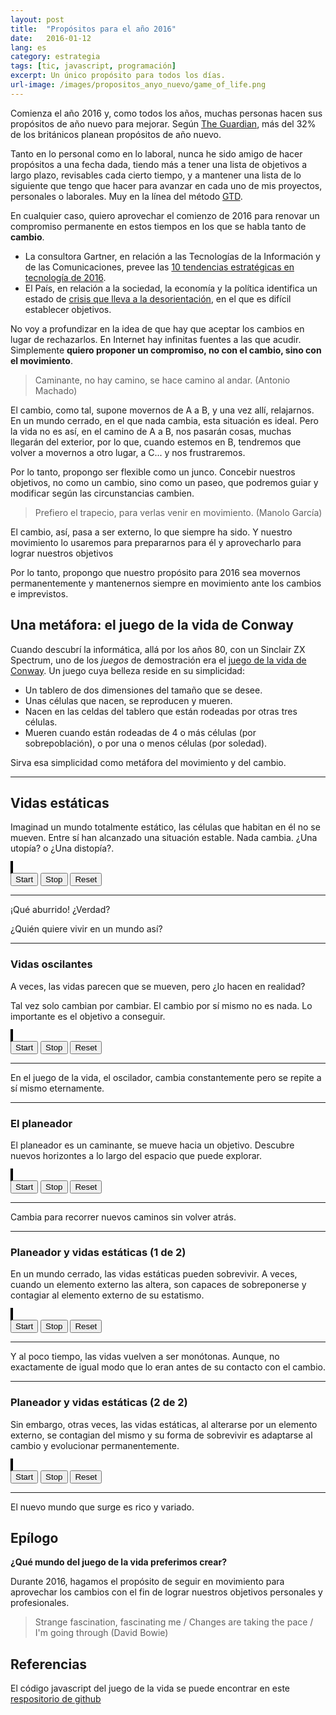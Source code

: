 ```yaml
---
layout: post
title:  "Propósitos para el año 2016"
date:   2016-01-12
lang: es
category: estrategia
tags: [tic, javascript, programación]
excerpt: Un único propósito para todos los días.
url-image: /images/propositos_anyo_nuevo/game_of_life.png
---
```


   <script src="/js/game_of_life/game_of_life.js"></script>

   <script type="text/javascript">
      'use strict';

      var board1;
      var drawing1;
      var btnStart1;
      var btnStop1;
      var btnReset1;
      var board2;
      var drawing2;
      var btnStart2;
      var btnStop2;
      var btnReset2;
      var board3;
      var drawing3;
      var btnStart3;
      var btnStop3;
      var btnReset3;
      var board4;
      var drawing4;
      var btnStart4;
      var btnStop4;
      var btnReset4;
      var board5;
      var drawing5;
      var btnStart5;
      var btnStop5;
      var btnReset5;

      function runNextGen(board, drawing) {
        board.calculateNextGen();
        board.establishGen();
        board.toHTMLCanvas(drawing);
      }

      function reset1() {
        board1 = new Board(20);
        board1.addCells([[5,5],[5,6],[6,5], [6,6], [15,10], [14,11], [16,11], [14,12], [16,12], [15,13]]);
        board1.establishGen();
        board1.toHTMLCanvas(drawing1);
        window.clearTimeout(btnStop1.timer);
        btnStart1.style.display='inline';
        btnStop1.style.display='none';
      }

      function reset2() {
        board2 = new Board(20);
        board2.addCells([[5,5],[5,6],[5,7], [6,5], [4,5]]);
        board2.establishGen();
        board2.toHTMLCanvas(drawing2);
        window.clearTimeout(btnStop2.timer);
        btnStart2.style.display='inline';
        btnStop2.style.display='none';
      }

      function reset3() {
        board3 = new Board(20);
        board3.addCells([[3,3],[3,4], [3,5], [2,5],[1,4]]);
        board3.establishGen();
        board3.toHTMLCanvas(drawing3);
        window.clearTimeout(btnStop3.timer);
        btnStart3.style.display='inline';
        btnStop3.style.display='none';
      }

      function reset4() {
        board4 = new Board(20);
        board4.addCells([[3,3],[3,4], [3,5], [2,5],[1,4], [15,10], [14,11], [16,11], [14,12], [16,12], [15,13]]);
        board4.establishGen();
        board4.toHTMLCanvas(drawing4);
        window.clearTimeout(btnStop4.timer);
        btnStart4.style.display='inline';
        btnStop4.style.display='none';
      }

      function reset5() {
        board5 = new Board(20);
        board5.addCells([[3,3],[3,4], [3,5], [2,5],[1,4], [15,11], [14,12], [16,12], [14,13], [16,13], [15,14]]);
        board5.establishGen();
        board5.toHTMLCanvas(drawing5);
        window.clearTimeout(btnStop5.timer);
        btnStart5.style.display='inline';
        btnStop5.style.display='none';
      }

      function init() {
        // elements and events
        drawing1 = document.getElementById('drawing1');
        btnStart1 = document.getElementById('btnStart1');
        btnStop1 = document.getElementById('btnStop1');
        btnReset1 = document.getElementById('btnReset1');
        drawing2 = document.getElementById('drawing2');
        btnStart2 = document.getElementById('btnStart2');
        btnStop2 = document.getElementById('btnStop2');
        btnReset2 = document.getElementById('btnReset2');
        drawing3 = document.getElementById('drawing3');
        btnStart3 = document.getElementById('btnStart3');
        btnStop3 = document.getElementById('btnStop3');
        btnReset3 = document.getElementById('btnReset3');
        drawing4 = document.getElementById('drawing4');
        btnStart4 = document.getElementById('btnStart4');
        btnStop4 = document.getElementById('btnStop4');
        btnReset4 = document.getElementById('btnReset4');
        drawing5 = document.getElementById('drawing5');
        btnStart5 = document.getElementById('btnStart5');
        btnStop5 = document.getElementById('btnStop5');
        btnReset5 = document.getElementById('btnReset5');
        // board
        reset1();
        reset2();
        reset3();
        reset4();
        reset5();

        // events
        btnStart1.addEventListener('click',
                function() {
                  btnStop1.timer = window.setInterval(
                                        function() {runNextGen(board1, drawing1)},
                                        500);
                  btnStart1.style.display='none';
                  btnStop1.style.display='inline';
                  }
                );
        btnStop1.addEventListener('click',
                function() {
                  window.clearTimeout(btnStop1.timer);
                  btnStart1.style.display='inline';
                  btnStop1.style.display='none';
                });
        btnReset1.addEventListener('click', reset1);

        btnStart2.addEventListener('click',
                function() {
                  btnStop2.timer = window.setInterval(
                                        function() {runNextGen(board2, drawing2)},
                                        500);
                  btnStart2.style.display='none';
                  btnStop2.style.display='inline';
                  }
                );
        btnStop2.addEventListener('click',
                function() {
                  window.clearTimeout(btnStop2.timer);
                  btnStart2.style.display='inline';
                  btnStop2.style.display='none';
                });
        btnReset2.addEventListener('click', reset2);

        btnStart3.addEventListener('click',
                function() {
                  btnStop3.timer = window.setInterval(
                                        function() {runNextGen(board3, drawing3)},
                                        500);
                  btnStart3.style.display='none';
                  btnStop3.style.display='inline';
                  }
                );
        btnStop3.addEventListener('click',
                function() {
                  window.clearTimeout(btnStop3.timer);
                  btnStart3.style.display='inline';
                  btnStop3.style.display='none';
                });
        btnReset3.addEventListener('click', reset3);

        btnStart4.addEventListener('click',
                function() {
                  btnStop4.timer = window.setInterval(
                                        function() {runNextGen(board4, drawing4)},
                                        500);
                  btnStart4.style.display='none';
                  btnStop4.style.display='inline';
                  }
                );
        btnStop4.addEventListener('click',
                function() {
                  window.clearTimeout(btnStop4.timer);
                  btnStart4.style.display='inline';
                  btnStop4.style.display='none';
                });
        btnReset4.addEventListener('click', reset4);

        btnStart5.addEventListener('click',
                function() {
                  btnStop5.timer = window.setInterval(
                                        function() {runNextGen(board5, drawing5)},
                                        500);
                  btnStart5.style.display='none';
                  btnStop5.style.display='inline';
                  }
                );
        btnStop5.addEventListener('click',
                function() {
                  window.clearTimeout(btnStop5.timer);
                  btnStart5.style.display='inline';
                  btnStop5.style.display='none';
                });
        btnReset5.addEventListener('click', reset5);
      }

      window.onload = init;

    </script>

Comienza el año 2016 y, como todos los años, muchas personas hacen sus propósitos de año nuevo para mejorar. Según [The Guardian](http://www.theguardian.com/news/datablog/2015/dec/31/how-long-do-people-keep-their-new-year-resolutions), más del 32% de los británicos planean propósitos de año nuevo.

Tanto en lo personal como en lo laboral, nunca he sido amigo de hacer
propósitos a una fecha dada, tiendo más a tener una lista de objetivos a
largo plazo, revisables cada cierto tiempo, y a mantener una lista de lo
siguiente que tengo que hacer para avanzar en cada uno de mis proyectos,
personales o laborales. Muy en la línea del método [GTD](http://gettingthingsdone.com/).

En cualquier caso, quiero aprovechar el comienzo de 2016 para renovar un compromiso permanente en estos tiempos en los que se habla tanto de **cambio**.

- La consultora Gartner, en relación a las Tecnologías de la
Información y de las Comunicaciones, prevee las [10 tendencias estratégicas en tecnología de 2016](http://www.forbes.com/sites/sap/2015/12/10/gartners-top-10-strategic-technology-trends-for-2016/).
- El País, en relación a la sociedad, la economía y la política
identifica un estado de [crisis que lleva a la desorientación](http://cultura.elpais.com/cultura/2016/01/06/babelia/1452083099_537296.html), en el que es difícil establecer objetivos.

No voy a profundizar en la idea de que hay que aceptar los cambios en
lugar de rechazarlos. En Internet hay infinitas fuentes a las que
acudir. Simplemente **quiero proponer un compromiso, no con el cambio, sino con el
movimiento**.

<blockquote><p>
Caminante, no hay camino, se hace camino al andar.
(Antonio Machado)
</p></blockquote>

El cambio, como tal, supone movernos de A a B, y una vez allí,
relajarnos. En un mundo cerrado, en el que nada cambia, esta situación
es ideal. Pero la vida no es así, en el camino de A a B, nos pasarán
cosas, muchas llegarán del exterior, por lo que, cuando estemos en B,
tendremos que volver a movernos a otro lugar, a C... y nos frustraremos.

Por lo tanto, propongo ser flexible como un junco. Concebir nuestros
objetivos, no como un cambio, sino como un paseo, que podremos guiar y
modificar según las circunstancias cambien.

<blockquote><p>
Prefiero el trapecio, para verlas venir en movimiento. (Manolo García)
</p></blockquote>

El cambio, así, pasa a ser externo, lo que siempre ha sido. Y nuestro movimiento lo usaremos para
prepararnos para él y aprovecharlo para lograr nuestros objetivos

Por lo tanto, propongo que nuestro propósito para 2016 sea movernos permanentemente y mantenernos siempre en movimiento ante los cambios e imprevistos.


## Una metáfora: el juego de la vida de Conway

Cuando descubrí la informática, allá por los años 80, con un Sinclair ZX
Spectrum, uno de los *juegos* de demostración era el [juego de la vida de
Conway](https://es.wikipedia.org/wiki/Juego_de_la_vida). Un juego cuya belleza reside en su simplicidad:

- Un tablero de dos dimensiones del tamaño que se desee.
- Unas células que nacen, se reproducen y mueren.
- Nacen en las celdas del tablero que están rodeadas por otras tres
células.
- Mueren cuando están rodeadas de 4 o más células (por sobrepoblación),
o por una o menos células (por soledad).

Sirva esa simplicidad como metáfora del movimiento y del cambio.


****************************

## Vidas estáticas

Imaginad un mundo totalmente estático, las células que habitan en él no
se mueven. Entre sí han alcanzado una situación estable. Nada cambia.
¿Una utopía? o ¿Una distopía?.


<div style="margin:auto">
  <div>
    <canvas id="drawing1" width="400" height="400" style="border:2px solid #000000;">
    </canvas>
  </div>
  <div>
  <button id="btnStart1">Start</button>
  <button id="btnStop1">Stop</button>
  <button id="btnReset1">Reset</button>
  </div>
</div>

****************************

¡Qué aburrido! ¿Verdad?

¿Quién quiere vivir en un mundo así?

****************************

### Vidas oscilantes

A veces, las vidas parecen que se mueven, pero ¿lo hacen en realidad?

Tal vez solo cambian por cambiar. El cambio por sí mismo no es nada. Lo
importante es el objetivo a conseguir.

<div style="margin:auto">
  <div>
    <canvas id="drawing2" width="400" height="400" style="border:2px solid #000000;">
    </canvas>
  </div>
  <div>
  <button id="btnStart2">Start</button>
  <button id="btnStop2">Stop</button>
  <button id="btnReset2">Reset</button>
  </div>
</div>

****************************

En el juego de la vida, el oscilador, cambia constantemente pero se
repite a sí mismo eternamente.

****************************

### El planeador

El planeador es un caminante, se mueve hacia un objetivo. Descubre
nuevos horizontes a lo largo del espacio que puede explorar.

<div style="margin:auto">
  <div>
    <canvas id="drawing3" width="400" height="400" style="border:2px solid #000000;">
    </canvas>
  </div>
  <div>
  <button id="btnStart3">Start</button>
  <button id="btnStop3">Stop</button>
  <button id="btnReset3">Reset</button>
  </div>
</div>

***************************

Cambia para recorrer nuevos caminos sin volver atrás.

***************************

###  Planeador y vidas estáticas (1 de 2)

En un mundo cerrado, las vidas estáticas pueden sobrevivir. A veces,
cuando un elemento externo las altera, son capaces de sobreponerse y
contagiar al elemento externo de su estatismo.

<div style="margin:auto">
  <div>
    <canvas id="drawing4" width="400" height="400" style="border:2px solid #000000;">
    </canvas>
  </div>
  <div>
  <button id="btnStart4">Start</button>
  <button id="btnStop4">Stop</button>
  <button id="btnReset4">Reset</button>
  </div>
</div>

****************************

Y al poco tiempo, las vidas vuelven a ser monótonas. Aunque, no
exactamente de igual modo que lo eran antes de su contacto con el cambio.

****************************

###  Planeador y vidas estáticas (2 de 2)

Sin embargo, otras veces, las vidas estáticas, al alterarse por un
elemento externo, se contagian del mismo y su forma de sobrevivir es
adaptarse al cambio y evolucionar permanentemente.

<div style="margin:auto">
  <div>
    <canvas id="drawing5" width="400" height="400" style="border:2px solid #000000;">
    </canvas>
  </div>
  <div>
  <button id="btnStart5">Start</button>
  <button id="btnStop5">Stop</button>
  <button id="btnReset5">Reset</button>
  </div>
</div>

****************************

El nuevo mundo que surge es rico y variado.

## Epílogo

**¿Qué mundo del juego de la vida preferimos crear?**

Durante 2016, hagamos el propósito de seguir en movimiento para
aprovechar los cambios con el fin de lograr nuestros objetivos
personales y profesionales.

<blockquote><p>

Strange fascination, fascinating me
/ Changes are taking the pace
/ I'm going through
(David Bowie)

</p></blockquote>


## Referencias

El código javascript del juego de la vida se puede encontrar en este
[respositorio de github](http://github.com/jmgaguilera/game_of_life)

